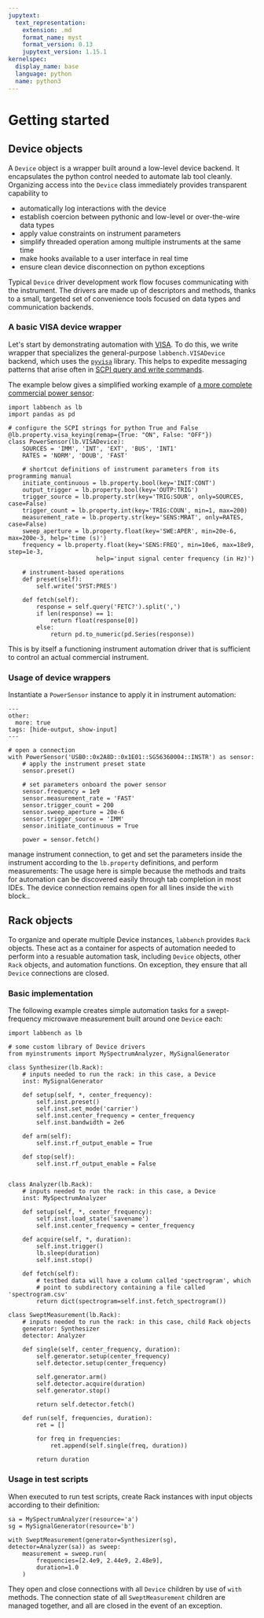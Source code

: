 ```yaml
---
jupytext:
  text_representation:
    extension: .md
    format_name: myst
    format_version: 0.13
    jupytext_version: 1.15.1
kernelspec:
  display_name: base
  language: python
  name: python3
---
```


# Getting started

## Device objects
A `Device` object is a wrapper built around a low-level device backend. It encapsulates the python control needed to automate lab tool cleanly. Organizing access into the `Device` class immediately provides transparent capability to

* automatically log interactions with the device
* establish coercion between pythonic and low-level or over-the-wire data types
* apply value constraints on instrument parameters
* simplify threaded operation among multiple instruments at the same time 
* make hooks available to a user interface in real time
* ensure clean device disconnection on python exceptions

Typical `Device` driver development work flow focuses communicating with the instrument. The drivers are made up of descriptors and methods, thanks to a small, targeted set of convenience tools focused on data types and communication backends.

### A basic VISA device wrapper
Let's start by demonstrating automation with [VISA](https://en.wikipedia.org/wiki/Virtual_instrument_software_architecture). To do this, we write wrapper that specializes the general-purpose `labbench.VISADevice` backend, which uses the [`pyvisa`](pyvisa.readthedocs.io) library. This helps to expedite messaging patterns that arise often in [SCPI query and write commands](https://en.wikipedia.org/wiki/Standard_Commands_for_Programmable_Instruments).

The example below gives a simplified working example of [a more complete commercial power sensor](https://github.com/usnistgov/ssmdevices/blob/main/ssmdevices/instruments/power_sensors.py):

```{code-cell}
import labbench as lb
import pandas as pd

# configure the SCPI strings for python True and False
@lb.property.visa_keying(remap={True: "ON", False: "OFF"})
class PowerSensor(lb.VISADevice):
    SOURCES = 'IMM', 'INT', 'EXT', 'BUS', 'INT1'
    RATES = 'NORM', 'DOUB', 'FAST'

    # shortcut definitions of instrument parameters from its programming manual
    initiate_continuous = lb.property.bool(key='INIT:CONT')
    output_trigger = lb.property.bool(key='OUTP:TRIG')
    trigger_source = lb.property.str(key='TRIG:SOUR', only=SOURCES, case=False)
    trigger_count = lb.property.int(key='TRIG:COUN', min=1, max=200)
    measurement_rate = lb.property.str(key='SENS:MRAT', only=RATES, case=False)
    sweep_aperture = lb.property.float(key='SWE:APER', min=20e-6, max=200e-3, help='time (s)')
    frequency = lb.property.float(key='SENS:FREQ', min=10e6, max=18e9, step=1e-3,
                         help='input signal center frequency (in Hz)')

    # instrument-based operations 
    def preset(self):
        self.write('SYST:PRES')

    def fetch(self):
        response = self.query('FETC?').split(',')
        if len(response) == 1:
            return float(response[0])
        else:
            return pd.to_numeric(pd.Series(response))
```

This is by itself a functioning instrument automation driver that is sufficient to control an actual commercial instrument.

### Usage of device wrappers
Instantiate a `PowerSensor` instance to apply it in instrument automation:

```{code-cell} ipython3
---
other:
  more: true
tags: [hide-output, show-input]
---

# open a connection
with PowerSensor('USB0::0x2A8D::0x1E01::SG56360004::INSTR') as sensor:
    # apply the instrument preset state
    sensor.preset()

    # set parameters onboard the power sensor
    sensor.frequency = 1e9
    sensor.measurement_rate = 'FAST'
    sensor.trigger_count = 200
    sensor.sweep_aperture = 20e-6
    sensor.trigger_source = 'IMM'
    sensor.initiate_continuous = True

    power = sensor.fetch()
```

manage instrument connection, to get and set the parameters inside the instrument according to the `lb.property` definitions, and perform measurements:
The usage here is simple because the methods and traits for automation can be discovered easily through tab completion in most IDEs. The device connection remains open for all lines inside the `with` block..

## Rack objects

To organize and operate multiple Device instances, `labbench` provides `Rack` objects. These act as a container for aspects of automation needed to perform into a resuable automation task, including `Device` objects, other `Rack` objects, and automation functions. On exception, they ensure that all `Device` connections are closed.

### Basic implementation
The following example creates simple automation tasks for a swept-frequency microwave measurement built around one `Device` each:

```{code-cell} ipython
import labbench as lb

# some custom library of Device drivers
from myinstruments import MySpectrumAnalyzer, MySignalGenerator

class Synthesizer(lb.Rack):
    # inputs needed to run the rack: in this case, a Device    
    inst: MySignalGenerator

    def setup(self, *, center_frequency):
        self.inst.preset()
        self.inst.set_mode('carrier')
        self.inst.center_frequency = center_frequency
        self.inst.bandwidth = 2e6

    def arm(self):
        self.inst.rf_output_enable = True

    def stop(self):
        self.inst.rf_output_enable = False


class Analyzer(lb.Rack):
    # inputs needed to run the rack: in this case, a Device    
    inst: MySpectrumAnalyzer

    def setup(self, *, center_frequency):
        self.inst.load_state('savename')
        self.inst.center_frequency = center_frequency

    def acquire(self, *, duration):
        self.inst.trigger()
        lb.sleep(duration)
        self.inst.stop()

    def fetch(self):
        # testbed data will have a column called 'spectrogram', which
        # point to subdirectory containing a file called 'spectrogram.csv'
        return dict(spectrogram=self.inst.fetch_spectrogram())

class SweptMeasurement(lb.Rack):
    # inputs needed to run the rack: in this case, child Rack objects    
    generator: Synthesizer
    detector: Analyzer
    
    def single(self, center_frequency, duration):
        self.generator.setup(center_frequency)
        self.detector.setup(center_frequency)
        
        self.generator.arm()
        self.detector.acquire(duration)
        self.generator.stop()
        
        return self.detector.fetch()
    
    def run(self, frequencies, duration):
        ret = []
        
        for freq in frequencies:
            ret.append(self.single(freq, duration))
            
        return duration
```

### Usage in test scripts
When executed to run test scripts, create Rack instances with input objects according to their definition:

```{code-cell}
sa = MySpectrumAnalyzer(resource='a')
sg = MySignalGenerator(resource='b')

with SweptMeasurement(generator=Synthesizer(sg), detector=Analyzer(sa)) as sweep:
    measurement = sweep.run(
        frequencies=[2.4e9, 2.44e9, 2.48e9],
        duration=1.0
    )
```

They open and close connections with all `Device` children by use of `with` methods. The connection state of all `SweptMeasurement` children are managed together, and all are closed in the event of an exception.
